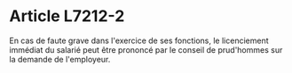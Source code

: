 # Article L7212-2

En cas de faute grave dans l'exercice de ses fonctions, le licenciement immédiat du salarié peut être prononcé par le conseil de prud'hommes sur la demande de l'employeur.